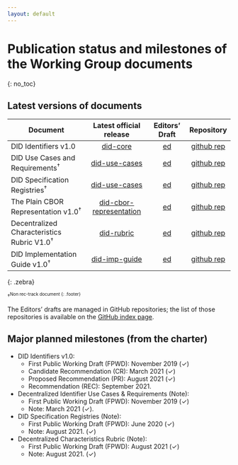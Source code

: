 ```yaml
---
layout: default
---
```


# Publication status and milestones of the Working Group documents
{: no_toc}

## Latest versions of documents

| Document | Latest official release | Editors’ Draft | Repository |
|----------|:-----------------------:|:--------------:|:----------:|
| DID Identifiers v1.0| [did-core](https://www.w3.org/TR/did-core/) | [ed](https://w3c.github.io/did-spec/) | [github rep](https://github.com/w3c/did-spec) |
| DID Use Cases and Requirements<sup>†<sup>   | [did-use-cases](https://www.w3.org/TR/did-use-cases/) | [ed](https://w3c.github.io/did-use-cases/) | [github rep](https://github.com/w3c/did-use-cases) |
| DID Specification Registries<sup>†<sup>   | [did-use-cases](https://www.w3.org/TR/did-spec-registries/) | [ed](https://w3c.github.io/did-spec-registries/) | [github rep](https://github.com/w3c/did-spec-registries/) |
| The Plain CBOR Representation v1.0<sup>†<sup>   | [did-cbor-representation](https://www.w3.org/TR/did-cbor-representation/) | [ed](https://w3c.github.io/did-cbor-note/) | [github rep](https://github.com/w3c/did-cbor-note/) |
| Decentralized Characteristics Rubric V1.0<sup>†<sup>  | [did-rubric](https://www.w3.org/TR/did-rubric/) | [ed](https://w3c.github.io/did-rubric/) | [github rep](https://github.com/w3c/did-rubric) |
| DID Implementation Guide v1.0<sup>†<sup>  | [did-imp-guide](https://www.w3.org/TR/did-imp-guide/) | [ed](https://w3c.github.io/did-imp-guide/) | [github rep](https://github.com/w3c/did-imp-guide) |
{: .zebra}

<sup>†<sup>Non rec-track document
{: .footer}

<!-- <div data-apiary="specifications"></div> -->

The Editors’ drafts are managed in GitHub repositories; the list of those repositories is available on the [GitHub index page](https://github.com/search?q=topic%3Adid-wg+org%3Aw3c&type=Repositories).

## Major planned milestones (from the charter)

* DID Identifiers v1.0:
    * First Public Working Draft (FPWD): November 2019 (✓)
    * Candidate Recommendation (CR): March 2021 (✓)
    * Proposed Recommendation (PR): August 2021 (✓)
    * Recommendation (REC): September 2021.
* Decentralized Identifier Use Cases & Requirements (Note):
    * First Public Working Draft (FPWD): November 2019 (✓)
    * Note: March 2021 (✓).
* DID Specification Registries (Note):
    * First Public Working Draft (FPWD): June 2020 (✓)
    * Note: August 2021. (✓)
* Decentralized Characteristics Rubric (Note):
    * First Public Working Draft (FPWD): August 2021 (✓)
    * Note: August 2021.  (✓)

